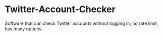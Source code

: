 # Twitter-Account-Checker
 Software that can check Twitter accounts without logging in, no rate limit, has many options.
